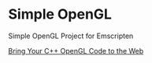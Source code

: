 # Simple OpenGL
Simple OpenGL Project for Emscripten

[Bring Your C++ OpenGL Code to the Web](https://www.codeproject.com/Articles/5165465/Bring-Your-Cplusplus-OpenGL-Code-to-the-Web)
